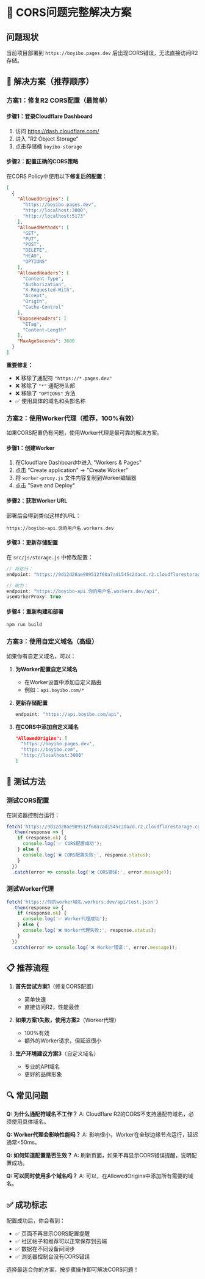 # 🔧 CORS问题完整解决方案

## 问题现状

当前项目部署到 `https://boyibo.pages.dev` 后出现CORS错误，无法直接访问R2存储。

## 🚀 解决方案（推荐顺序）

### 方案1：修复R2 CORS配置（最简单）

#### 步骤1：登录Cloudflare Dashboard
1. 访问 https://dash.cloudflare.com/
2. 进入 "R2 Object Storage"
3. 点击存储桶 `boyibo-storage`

#### 步骤2：配置正确的CORS策略
在CORS Policy中使用以下**修复后的配置**：

```json
[
  {
    "AllowedOrigins": [
      "https://boyibo.pages.dev",
      "http://localhost:3000",
      "http://localhost:5173"
    ],
    "AllowedMethods": [
      "GET",
      "PUT",
      "POST",
      "DELETE",
      "HEAD",
      "OPTIONS"
    ],
    "AllowedHeaders": [
      "Content-Type",
      "Authorization",
      "X-Requested-With",
      "Accept",
      "Origin",
      "Cache-Control"
    ],
    "ExposeHeaders": [
      "ETag",
      "Content-Length"
    ],
    "MaxAgeSeconds": 3600
  }
]
```

**重要修复：**
- ❌ 移除了通配符 `"https://*.pages.dev"`
- ❌ 移除了 `"*"` 通配符头部
- ❌ 移除了 `"OPTIONS"` 方法
- ✅ 使用具体的域名和头部名称

### 方案2：使用Worker代理（推荐，100%有效）

如果CORS配置仍有问题，使用Worker代理是最可靠的解决方案。

#### 步骤1：创建Worker
1. 在Cloudflare Dashboard中进入 "Workers & Pages"
2. 点击 "Create application" -> "Create Worker"
3. 将 `worker-proxy.js` 文件内容复制到Worker编辑器
4. 点击 "Save and Deploy"

#### 步骤2：获取Worker URL
部署后会得到类似这样的URL：
```
https://boyibo-api.你的用户名.workers.dev
```

#### 步骤3：更新存储配置
在 `src/js/storage.js` 中修改配置：

```javascript
// 将这行：
endpoint: "https://9d12d28ae909512f60a7ad1545c2dacd.r2.cloudflarestorage.com",

// 改为：
endpoint: "https://boyibo-api.你的用户名.workers.dev/api",
useWorkerProxy: true
```

#### 步骤4：重新构建和部署
```bash
npm run build
```

### 方案3：使用自定义域名（高级）

如果你有自定义域名，可以：

1. **为Worker配置自定义域名**
   - 在Worker设置中添加自定义路由
   - 例如：`api.boyibo.com/*`

2. **更新存储配置**
   ```javascript
   endpoint: "https://api.boyibo.com/api",
   ```

3. **在CORS中添加自定义域名**
   ```json
   "AllowedOrigins": [
     "https://boyibo.pages.dev",
     "https://boyibo.com",
     "http://localhost:3000"
   ]
   ```

## 🧪 测试方法

### 测试CORS配置
在浏览器控制台运行：

```javascript
fetch('https://9d12d28ae909512f60a7ad1545c2dacd.r2.cloudflarestorage.com/test.json')
  .then(response => {
    if (response.ok) {
      console.log('✅ CORS配置成功');
    } else {
      console.log('❌ CORS配置失败:', response.status);
    }
  })
  .catch(error => console.log('❌ CORS错误:', error.message));
```

### 测试Worker代理
```javascript
fetch('https://你的worker域名.workers.dev/api/test.json')
  .then(response => {
    if (response.ok) {
      console.log('✅ Worker代理成功');
    } else {
      console.log('❌ Worker代理失败:', response.status);
    }
  })
  .catch(error => console.log('❌ Worker错误:', error.message));
```

## 📋 推荐流程

1. **首先尝试方案1**（修复CORS配置）
   - 简单快速
   - 直接访问R2，性能最佳

2. **如果方案1失败，使用方案2**（Worker代理）
   - 100%有效
   - 额外的Worker请求，但延迟很小

3. **生产环境建议方案3**（自定义域名）
   - 专业的API域名
   - 更好的品牌形象

## 🔍 常见问题

**Q: 为什么通配符域名不工作？**
A: Cloudflare R2的CORS不支持通配符域名，必须使用具体域名。

**Q: Worker代理会影响性能吗？**
A: 影响很小，Worker在全球边缘节点运行，延迟通常<50ms。

**Q: 如何知道配置是否生效？**
A: 刷新页面，如果不再显示CORS错误提醒，说明配置成功。

**Q: 可以同时使用多个域名吗？**
A: 可以，在AllowedOrigins中添加所有需要的域名。

## ✅ 成功标志

配置成功后，你会看到：
- ✅ 页面不再显示CORS配置提醒
- ✅ 社区帖子和推荐可以正常保存到云端
- ✅ 数据在不同设备间同步
- ✅ 浏览器控制台没有CORS错误

选择最适合你的方案，按步骤操作即可解决CORS问题！